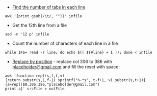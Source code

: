 * [Find the number of tabs in each line](https://stackoverflow.com/questions/15517363/how-to-count-number-of-tabs-in-each-line-using-shell-script)
```
awk '{print gsub(/\t/, "")}' infile
```
* Get the 12th line from a file
```
sed -n '12 p' infile
```

* Count the number of characters of each line in a file
```
while IFS= read -r line; do echo $(( ${#line} + 1 )); done < infile
```

* [Replace by position](https://www.unix.com/shell-programming-and-scripting/175977-awk-command-replace-specific-position-characters.html) - replace col 306 to 386 with placeholder@gmail.com and fill the reset with space:
```
awk 'function repl(s,f,t,v)
{return substr(s,1,f-1) sprintf("%-*s", t-f+1, v) substr(s,t+1)}
{a=repl($0,306,386,"placeholder@gmail.com")
print a}' srcFile > outFile

```


